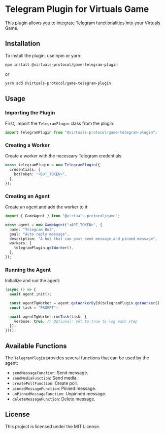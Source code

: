 # Telegram Plugin for Virtuals Game

This plugin allows you to integrate Telegram functionalities into your Virtuals Game.

## Installation

To install the plugin, use npm or yarn:

```bash
npm install @virtuals-protocol/game-telegram-plugin
```

or

```bash
yarn add @virtuals-protocol/game-telegram-plugin
```

## Usage

### Importing the Plugin

First, import the `TelegramPlugin` class from the plugin:

```typescript
import TelegramPlugin from "@virtuals-protocol/game-telegram-plugin";
```

### Creating a Worker

Create a worker with the necessary Telegram credentials:

```typescript
const telegramPlugin = new TelegramPlugin({
  credentials: {
    botToken: "<BOT_TOKEN>",
  },
});
```

### Creating an Agent

Create an agent and add the worker to it:

```typescript
import { GameAgent } from "@virtuals-protocol/game";

const agent = new GameAgent("<API_TOKEN>", {
  name: "Telegram Bot",
  goal: "Auto reply message",
  description: "A bot that can post send message and pinned message",
  workers: [
    telegramPlugin.getWorker(),
  ],
});
```

### Running the Agent

Initialize and run the agent:

```typescript
(async () => {
  await agent.init();

  const agentTgWorker = agent.getWorkerById(telegramPlugin.getWorker().id);
  const task = "PROMPT";

  await agentTgWorker.runTask(task, {
    verbose: true, // Optional: Set to true to log each step
  });
})();
```

## Available Functions

The `TelegramPlugin` provides several functions that can be used by the agent:

- `sendMessageFunction`: Send message.
- `sendMediaFunction`: Send media.
- `createPollFunction`: Create poll.
- `pinnedMessageFunction`: Pinned message.
- `unPinnedMessageFunction`: Unpinned message.
- `deleteMessageFunction`: Delete message.

## License

This project is licensed under the MIT License.
